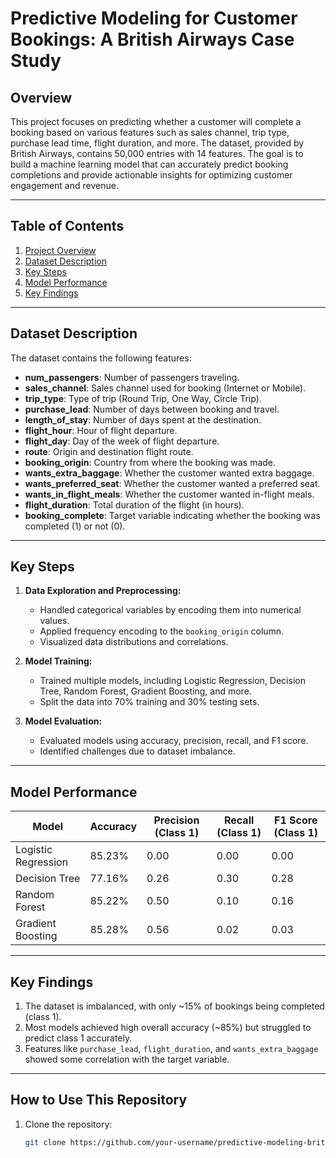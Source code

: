 # Predictive Modeling for Customer Bookings: A British Airways Case Study

## Overview
This project focuses on predicting whether a customer will complete a booking based on various features such as sales channel, trip type, purchase lead time, flight duration, and more. The dataset, provided by British Airways, contains 50,000 entries with 14 features. The goal is to build a machine learning model that can accurately predict booking completions and provide actionable insights for optimizing customer engagement and revenue.

---

## Table of Contents
1. [Project Overview](#overview)
2. [Dataset Description](#dataset-description)
3. [Key Steps](#key-steps)
4. [Model Performance](#model-performance)
5. [Key Findings](#key-findings)


---

## Dataset Description
The dataset contains the following features:
- **num_passengers**: Number of passengers traveling.
- **sales_channel**: Sales channel used for booking (Internet or Mobile).
- **trip_type**: Type of trip (Round Trip, One Way, Circle Trip).
- **purchase_lead**: Number of days between booking and travel.
- **length_of_stay**: Number of days spent at the destination.
- **flight_hour**: Hour of flight departure.
- **flight_day**: Day of the week of flight departure.
- **route**: Origin and destination flight route.
- **booking_origin**: Country from where the booking was made.
- **wants_extra_baggage**: Whether the customer wanted extra baggage.
- **wants_preferred_seat**: Whether the customer wanted a preferred seat.
- **wants_in_flight_meals**: Whether the customer wanted in-flight meals.
- **flight_duration**: Total duration of the flight (in hours).
- **booking_complete**: Target variable indicating whether the booking was completed (1) or not (0).

---

## Key Steps
1. **Data Exploration and Preprocessing:**
   - Handled categorical variables by encoding them into numerical values.
   - Applied frequency encoding to the `booking_origin` column.
   - Visualized data distributions and correlations.

2. **Model Training:**
   - Trained multiple models, including Logistic Regression, Decision Tree, Random Forest, Gradient Boosting, and more.
   - Split the data into 70% training and 30% testing sets.

3. **Model Evaluation:**
   - Evaluated models using accuracy, precision, recall, and F1 score.
   - Identified challenges due to dataset imbalance.

---

## Model Performance
| Model                  | Accuracy | Precision (Class 1) | Recall (Class 1) | F1 Score (Class 1) |
|------------------------|----------|---------------------|------------------|--------------------|
| Logistic Regression    | 85.23%   | 0.00                | 0.00             | 0.00               |
| Decision Tree          | 77.16%   | 0.26                | 0.30             | 0.28               |
| Random Forest          | 85.22%   | 0.50                | 0.10             | 0.16               |
| Gradient Boosting      | 85.28%   | 0.56                | 0.02             | 0.03               |

---

## Key Findings
1. The dataset is imbalanced, with only ~15% of bookings being completed (class 1).
2. Most models achieved high overall accuracy (~85%) but struggled to predict class 1 accurately.
3. Features like `purchase_lead`, `flight_duration`, and `wants_extra_baggage` showed some correlation with the target variable.


---

## How to Use This Repository
1. Clone the repository:
   ```bash
   git clone https://github.com/your-username/predictive-modeling-british-airways.git
